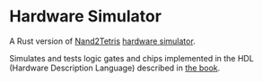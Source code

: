 # Hardware Simulator

A Rust version of [Nand2Tetris](https://www.nand2tetris.org/) [hardware simulator](https://www.nand2tetris.org/software).

Simulates and tests logic gates and chips implemented in the HDL (Hardware Description Language) described in [the book](https://www.nand2tetris.org/book).
